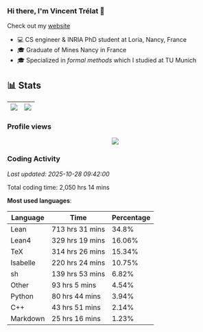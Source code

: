 ### Hi there, I'm Vincent Trélat 👋

Check out my [website](https://vtrelat.github.io)

-   💻 CS engineer & INRIA PhD student at Loria, Nancy, France
-   🎓 Graduate of Mines Nancy in France
-   🎓 Specialized in _formal methods_ which I studied at TU Munich

## 📊 **Stats**

| <img align="center" src="https://github-readme-stats.vercel.app/api?username=VTrelat&show_icons=true&theme=tokyonight&hide_border=true&include_all_commits=true" /> | <img align="center" src="https://github-readme-stats.vercel.app/api/top-langs/?username=VTrelat&layout=compact&theme=tokyonight&hide_border=true" /> |
| ---------------------------------------------------------------------------------------------------------------------------------------------------------------- | ------------------------------------------------------------------------------------------------------------------------------------------------- |

### Profile views

<p align="center">
 <img src="https://profile-counter.glitch.me/VTrelat/count.svg" />
</p>

<!--automations-->
### Coding Activity
_Last updated: 2025-10-28 09:42:00_

Total coding time: 2,050 hrs 14 mins

**Most used languages**:

| Language | Time | Percentage |
| ------------- | ------------- | ------------- |
| Lean | 713 hrs 31 mins | 34.8% |
| Lean4 | 329 hrs 19 mins | 16.06% |
| TeX | 314 hrs 26 mins | 15.34% |
| Isabelle | 220 hrs 24 mins | 10.75% |
| sh | 139 hrs 53 mins | 6.82% |
| Other | 93 hrs 5 mins | 4.54% |
| Python | 80 hrs 44 mins | 3.94% |
| C++ | 43 hrs 51 mins | 2.14% |
| Markdown | 25 hrs 16 mins | 1.23% |

